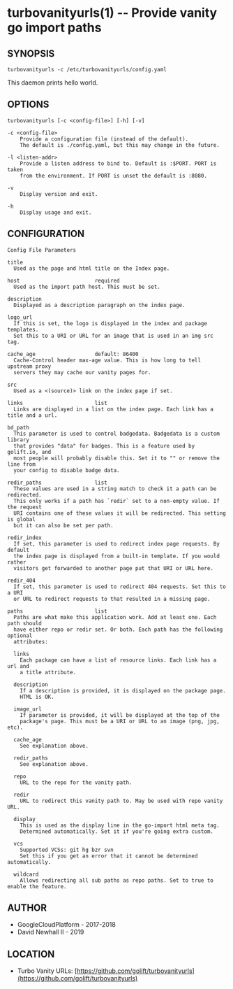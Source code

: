 turbovanityurls(1) -- Provide vanity go import paths
===

SYNOPSIS
---
`turbovanityurls -c /etc/turbovanityurls/config.yaml`

This daemon prints hello world.

OPTIONS
---
`turbovanityurls [-c <config-file>] [-h] [-v]`

    -c <config-file>
        Provide a configuration file (instead of the default).
        The default is ./config.yaml, but this may change in the future.

    -l <listen-addr>
        Provide a listen address to bind to. Default is :$PORT. PORT is taken
        from the environment. If PORT is unset the default is :8080.

    -v
        Display version and exit.

    -h
        Display usage and exit.

CONFIGURATION
---

`Config File Parameters`

    title
      Used as the page and html title on the Index page.

    host                        required
      Used as the import path host. This must be set.

    description
      Displayed as a description paragraph on the index page.

    logo_url
      If this is set, the logo is displayed in the index and package templates.
      Set this to a URI or URL for an image that is used in an img src tag.

    cache_age                   default: 86400
      Cache-Control header max-age value. This is how long to tell upstream proxy
      servers they may cache our vanity pages for.

    src
      Used as a <(source)> link on the index page if set.

    links                       list
      Links are displayed in a list on the index page. Each link has a title and a url.

    bd_path
      This parameter is used to control badgedata. Badgedata is a custom library
      that provides "data" for badges. This is a feature used by golift.io, and
      most people will probably disable this. Set it to "" or remove the line from
      your config to disable badge data.

    redir_paths                 list
      These values are used in a string match to check it a path can be redirected.
      This only works if a path has `redir` set to a non-empty value. If the request
      URI contains one of these values it will be redirected. This setting is global
      but it can also be set per path.

    redir_index
      If set, this parameter is used to redirect index page requests. By default
      the index page is displayed from a built-in template. If you would rather
      visitors get forwarded to another page put that URI or URL here.

    redir_404
      If set, this parameter is used to redirect 404 requests. Set this to a URI
      or URL to redirect requests to that resulted in a missing page.

    paths                       list
      Paths are what make this application work. Add at least one. Each path should
      have either repo or redir set. Or both. Each path has the following optional
      attributes:

      links
        Each package can have a list of resource links. Each link has a url and
        a title attribute.

      description
        If a description is provided, it is displayed on the package page.
        HTML is OK.

      image_url
        If parameter is provided, it will be displayed at the top of the
        package's page. This must be a URI or URL to an image (png, jpg, etc).

      cache_age
        See explanation above.

      redir_paths
        See explanation above.

      repo
        URL to the repo for the vanity path.

      redir
        URL to redirect this vanity path to. May be used with repo vanity URL.

      display
        This is used as the display line in the go-import html meta tag.
        Determined automatically. Set it if you're going extra custom.

      vcs
        Supported VCSs: git hg bzr svn
        Set this if you get an error that it cannot be determined automatically.

      wildcard
        Allows redirecting all sub paths as repo paths. Set to true to enable the feature.

AUTHOR
---
*   GoogleCloudPlatform - 2017-2018
*   David Newhall II    - 2019

LOCATION
---
*   Turbo Vanity URLs: [https://github.com/golift/turbovanityurls](https://github.com/golift/turbovanityurls)
